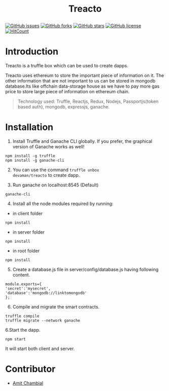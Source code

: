 <h1 align="center">
  <p align="center">Treacto</p>
  
</h1>
<p align="center">
  
[![GitHub issues](https://img.shields.io/github/issues/devaman/treacto.svg?style=for-the-badge)](https://github.com/devaman/treacto/issues)
[![GitHub forks](https://img.shields.io/github/forks/devaman/treacto.svg?style=for-the-badge)](https://github.com/devaman/treacto/network)
 [![GitHub stars](https://img.shields.io/github/stars/devaman/treacto.svg?style=for-the-badge)](https://github.com/devaman/treacto/stargazers) 
[![GitHub license](https://img.shields.io/github/license/devaman/treacto.svg?style=for-the-badge)](https://github.com/devaman/treacto/blob/master/LICENSE)
[![HitCount](http://hits.dwyl.io/devaman/treacto.svg?style=for-the-badge)](http://hits.dwyl.io/devaman/treacto)

  </p>
  
# Introduction

Treacto is a truffle box which can be used to create dapps.

Treacto uses ethereum to store the important piece of information on it. The other information that are not important to us can be stored in mongodb database.Its like offchain data-storage house as we have to pay more gas price to store large piece of information on ethereum chain.

> Technology used: Truffle, Reactjs, Redux, Nodejs, Passportjs(token based auth), mongodb, expressjs, ganache.

# Installation

1. Install Truffle and Ganache CLI globally. If you prefer, the graphical version of Ganache works as well!

```
npm install -g truffle
npm install -g ganache-cli
```

2. You can use the command <code>truffle unbox devaman/treacto</code> to create dapp.

3. Run ganache on localhost:8545 (Default)
```
ganache-cli
```
4. Install all the node modules required by running:
- in client folder
```
npm install
```
- in server folder
```
npm install
```
- in root folder
```
npm install
```
5. Create a database.js file in server/config/database.js having following content.
```
module.exports={
'secret':'mysecret',
'database':'mongodb://linktomongodb'
};
```

6. Compile and migrate the smart contracts.
```
truffle compile
truffle migrate --network ganache
```

6.Start the dapp.
```
npm start
```
It will start both client and server.

# Contributor

- [Amit Chambial](https://github.com/devaman/)
